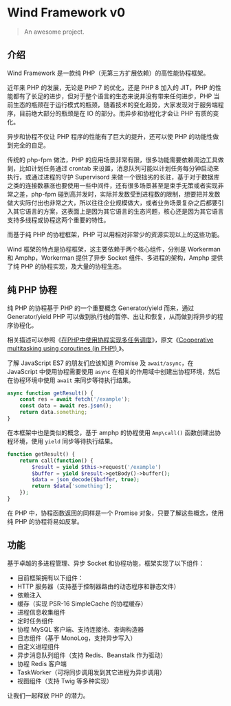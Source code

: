 # Wind Framework v0

> An awesome project.

## 介绍

Wind Framework 是一款纯 PHP（无第三方扩展依赖）的高性能协程框架。

近年来 PHP 的发展，无论是 PHP 7 的优化，还是 PHP 8 加入的 JIT，PHP 的性能都有了长足的进步，但对于整个语言的生态来说并没有带来任何进步，PHP 当前生态的瓶颈在于运行模式的瓶颈，随着技术的变化趋势，大家发现对于服务端程序，目前绝大部分的瓶颈是在 IO 的部分。而异步和协程化才会让 PHP 有质的变化。

异步和协程不仅让 PHP 程序的性能有了巨大的提升，还可以使 PHP 的功能性做到完全的自足。

传统的 php-fpm 做法，PHP 的应用场景非常有限，很多功能需要依赖周边工具做到，比如计划任务通过 crontab 来设置，消息队列可能以计划任务每分钟启动来执行，或通过进程的守护 Supervisord 来做一个很拙劣的长驻，基于对于数据库之类的连接数暴涨也要使用一些中间件，还有很多场景甚至是束手无策或者实现非常之差，php-fpm 碰到高并发时，实际并发数受到进程数的限制，想要把并发数做大实际付出也非常之大，所以往往企业规模做大，或者业务场景复杂之后都要引入其它语言的方案，这表面上是因为其它语言的生态问题，核心还是因为其它语言支持多线程或协程这两个重要的特性。

而基于纯 PHP 的协程框架，PHP 可以用相对非常少的资源实现以上的这些功能。

Wind 框架的特点是协程框架，这主要依赖于两个核心组件，分别是 Workerman 和 Amphp，Workerman 提供了异步 Socket 组件、多进程的架构，Amphp 提供了纯 PHP 的协程实现，及大量的协程生态。

## 纯 PHP 协程

纯 PHP 的协程基于 PHP 的一个重要概念 Generator/yield 而来，通过 Generator/yield PHP 可以做到执行栈的暂停、出让和恢复，从而做到将异步的程序协程化。

相关描述可以参照《[在PHP中使用协程实现多任务调度](https://www.laruence.com/2015/05/28/3038.html)》，原文《[Cooperative multitasking using coroutines (in PHP!) ](https://www.npopov.com/2012/12/22/Cooperative-multitasking-using-coroutines-in-PHP.html)》。

了解 JavaScript ES7 的朋友们应该知道 Promise 及 `await/async`，在 JavaScript 中使用协程需要使用 `async` 在相关的作用域中创建出协程环境，然后在协程环境中使用 `await` 来同步等待执行结果。

```javascript
async function getResult() {
    const res = await fetch('/example');
    const data = await res.json();
    return data.something;
}
```

在本框架中也是类似的概念，基于 amphp 的协程使用 `Amp\call()` 函数创建出协程环境，使用 `yield` 同步等待执行结果。

```php
function getResult() {
    return call(function() {
        $result = yield $this->request('/example')
        $buffer = yield $result->getBody()->buffer();
        $data = json_decode($buffer, true);
        return $data['something'];
    });
}
```

在 PHP 中，协程函数返回的同样是一个 Promise 对象，只要了解这些概念，使用纯 PHP 的协程将易如反掌。

## 功能

基于卓越的多进程管理、异步 Socket 和协程功能，框架实现了以下组件：

- 目前框架拥有以下组件：
- HTTP 服务器（支持基于控制器路由的动态程序和静态文件）
- 依赖注入
- 缓存（实现 PSR-16 SimpleCache 的协程缓存）
- 进程信息收集组件
- 定时任务组件
- 协程 MySQL 客户端、支持连接池、查询构造器
- 日志组件（基于 MonoLog，支持异步写入）
- 自定义进程组件
- 异步消息队列组件（支持 Redis、Beanstalk 作为驱动）
- 协程 Redis 客户端
- TaskWorker（可将同步调用发到其它进程为异步调用）
- 视图组件（支持 Twig 等多种实现）

让我们一起释放 PHP 的潜力。
